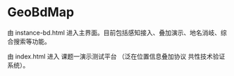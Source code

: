 # GeoBdMap

由 instance-bd.html 进入主界面。目前包括感知接入、叠加演示、地名消岐、综合搜索等功能。

由 index.html 进入 课题一演示测试平台 （泛在位置信息叠加协议 共性技术验证系统）。

